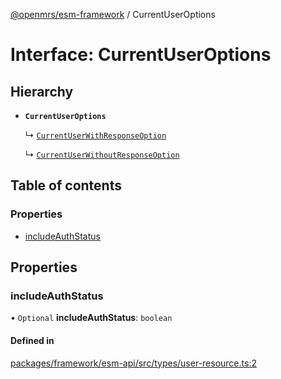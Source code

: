 [@openmrs/esm-framework](../API.md) / CurrentUserOptions

# Interface: CurrentUserOptions

## Hierarchy

- **`CurrentUserOptions`**

  ↳ [`CurrentUserWithResponseOption`](CurrentUserWithResponseOption.md)

  ↳ [`CurrentUserWithoutResponseOption`](CurrentUserWithoutResponseOption.md)

## Table of contents

### Properties

- [includeAuthStatus](CurrentUserOptions.md#includeauthstatus)

## Properties

### includeAuthStatus

• `Optional` **includeAuthStatus**: `boolean`

#### Defined in

[packages/framework/esm-api/src/types/user-resource.ts:2](https://github.com/nanfuka/openmrs-esm-core/blob/master/packages/framework/esm-api/src/types/user-resource.ts#L2)
